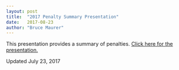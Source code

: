 ```yaml
---
layout: post
title:  "2017 Penalty Summary Presentation"
date:   2017-08-23
author: "Bruce Maurer"
---
```


This presentation provides a summary of penalties. [Click here for the
presentation.](https://storage.googleapis.com/ohsaa-websites/2017%20Penalty%20Summary%20NFHS%20Rolling.pptx)

Updated July 23, 2017
